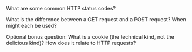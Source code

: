 What are some common HTTP status codes?

    

What is the difference between a GET request and a POST request? When might each be used?



Optional bonus question: What is a cookie (the technical kind, not the delicious kind)? How does it relate to HTTP requests?
